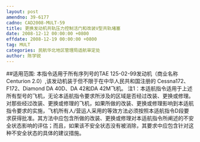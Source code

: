 ```yaml
---
layout: post
amendno: 39-6177
cadno: CAD2008-MULT-59
title: 更换发动机共轨压力控制活门和改装V型共轨堵塞
date: 2008-12-12 00:00:00 +0800
effdate: 2008-12-19 00:00:00 +0800
tag: MULT
categories: 民航华北地区管理局适航审定处
author: 陈学锐
---
```


##适用范围:
本指令适用于所有序列号的TAE 125-02-99发动机（商业名称 Centurion 2.0）,该发动机装于但不限于在中华人民共和国注册的 Cessna172、F172、Diamond DA 40D、DA 42和DA 42M飞机。
注1：本适航指令适用于上述所有型号的飞机，无论本适航指令要求所涉及的区域是否经过改装、更换或修理。对那些经过改装、更换或修理的飞机，如果所做的改装、更换或修理影响到本适航指令要求的实施，飞机所有人/营运人采用的等效方法必须按照本适航指令D段要求获得批准。其方法中应包含所做的改装、更换或修理对本适航指令所阐述的不安全状态影响的评估；而且，如果该不安全状态没有被消除，其要求中应包含针对这种不安全状态的具体的建议措施。

